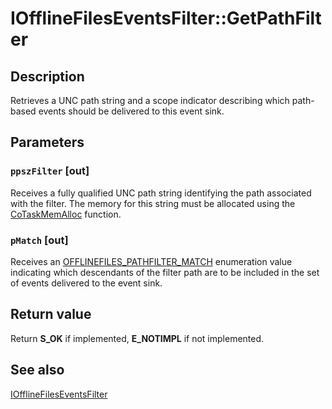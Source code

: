 # IOfflineFilesEventsFilter::GetPathFilter

## Description

Retrieves a UNC path string and a scope indicator describing which path-based events should be delivered to this event sink.

## Parameters

### `ppszFilter` [out]

Receives a fully qualified UNC path string identifying the path associated with the filter. The memory for this string must be allocated using the [CoTaskMemAlloc](https://learn.microsoft.com/windows/desktop/api/combaseapi/nf-combaseapi-cotaskmemalloc) function.

### `pMatch` [out]

Receives an [OFFLINEFILES_PATHFILTER_MATCH](https://learn.microsoft.com/windows/desktop/api/cscobj/ne-cscobj-offlinefiles_pathfilter_match) enumeration value indicating which descendants of the filter path are to be included in the set of events delivered to the event sink.

## Return value

Return **S_OK** if implemented, **E_NOTIMPL** if not implemented.

## See also

[IOfflineFilesEventsFilter](https://learn.microsoft.com/previous-versions/windows/desktop/api/cscobj/nn-cscobj-iofflinefileseventsfilter)